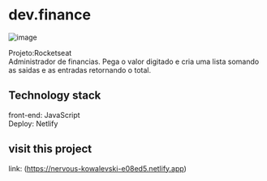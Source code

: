 # dev.finance
![image](https://user-images.githubusercontent.com/98501291/151562687-2d6bd3e2-0c96-4a77-80fb-f034a9cb4bbe.png)

Projeto:Rocketseat </br>
Administrador de financias. Pega o valor digitado e cria uma lista somando as saidas e as entradas retornando o total.

## Technology stack
front-end: JavaScript </br>
Deploy: Netlify

## visit this project
link: (https://nervous-kowalevski-e08ed5.netlify.app)
